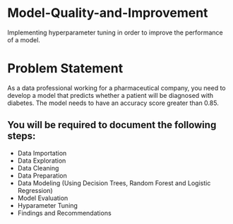 # Model-Quality-and-Improvement
Implementing hyperparameter tuning in order to improve the performance of a model.

# Problem Statement
As a data professional working for a pharmaceutical company, you need to develop a
model that predicts whether a patient will be diagnosed with diabetes. The model needs
to have an accuracy score greater than 0.85.

## You will be required to document the following steps:
- Data Importation
- Data Exploration
- Data Cleaning
- Data Preparation
- Data Modeling (Using Decision Trees, Random Forest and Logistic Regression)
- Model Evaluation
- Hyparameter Tuning
- Findings and Recommendations
